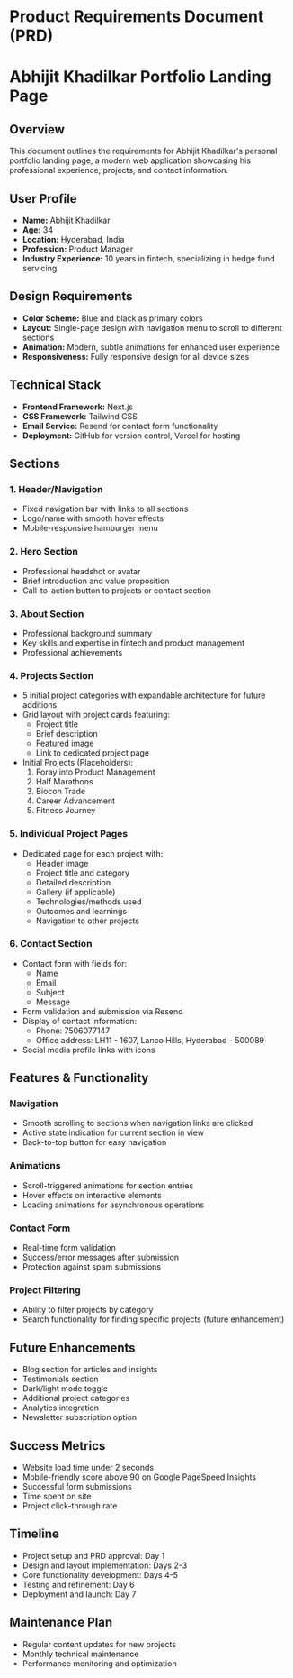 # Product Requirements Document (PRD)
# Abhijit Khadilkar Portfolio Landing Page

## Overview
This document outlines the requirements for Abhijit Khadilkar's personal portfolio landing page, a modern web application showcasing his professional experience, projects, and contact information.

## User Profile
- **Name:** Abhijit Khadilkar
- **Age:** 34
- **Location:** Hyderabad, India
- **Profession:** Product Manager
- **Industry Experience:** 10 years in fintech, specializing in hedge fund servicing

## Design Requirements
- **Color Scheme:** Blue and black as primary colors
- **Layout:** Single-page design with navigation menu to scroll to different sections
- **Animation:** Modern, subtle animations for enhanced user experience
- **Responsiveness:** Fully responsive design for all device sizes

## Technical Stack
- **Frontend Framework:** Next.js
- **CSS Framework:** Tailwind CSS
- **Email Service:** Resend for contact form functionality
- **Deployment:** GitHub for version control, Vercel for hosting

## Sections

### 1. Header/Navigation
- Fixed navigation bar with links to all sections
- Logo/name with smooth hover effects
- Mobile-responsive hamburger menu

### 2. Hero Section
- Professional headshot or avatar
- Brief introduction and value proposition
- Call-to-action button to projects or contact section

### 3. About Section
- Professional background summary
- Key skills and expertise in fintech and product management
- Professional achievements

### 4. Projects Section
- 5 initial project categories with expandable architecture for future additions
- Grid layout with project cards featuring:
  - Project title
  - Brief description
  - Featured image
  - Link to dedicated project page
- Initial Projects (Placeholders):
  1. Foray into Product Management
  2. Half Marathons
  3. Biocon Trade
  4. Career Advancement
  5. Fitness Journey

### 5. Individual Project Pages
- Dedicated page for each project with:
  - Header image
  - Project title and category
  - Detailed description
  - Gallery (if applicable)
  - Technologies/methods used
  - Outcomes and learnings
  - Navigation to other projects

### 6. Contact Section
- Contact form with fields for:
  - Name
  - Email
  - Subject
  - Message
- Form validation and submission via Resend
- Display of contact information:
  - Phone: 7506077147
  - Office address: LH11 - 1607, Lanco Hills, Hyderabad - 500089
- Social media profile links with icons

## Features & Functionality

### Navigation
- Smooth scrolling to sections when navigation links are clicked
- Active state indication for current section in view
- Back-to-top button for easy navigation

### Animations
- Scroll-triggered animations for section entries
- Hover effects on interactive elements
- Loading animations for asynchronous operations

### Contact Form
- Real-time form validation
- Success/error messages after submission
- Protection against spam submissions

### Project Filtering
- Ability to filter projects by category
- Search functionality for finding specific projects (future enhancement)

## Future Enhancements
- Blog section for articles and insights
- Testimonials section
- Dark/light mode toggle
- Additional project categories
- Analytics integration
- Newsletter subscription option

## Success Metrics
- Website load time under 2 seconds
- Mobile-friendly score above 90 on Google PageSpeed Insights
- Successful form submissions
- Time spent on site
- Project click-through rate

## Timeline
- Project setup and PRD approval: Day 1
- Design and layout implementation: Days 2-3
- Core functionality development: Days 4-5
- Testing and refinement: Day 6
- Deployment and launch: Day 7

## Maintenance Plan
- Regular content updates for new projects
- Monthly technical maintenance
- Performance monitoring and optimization
